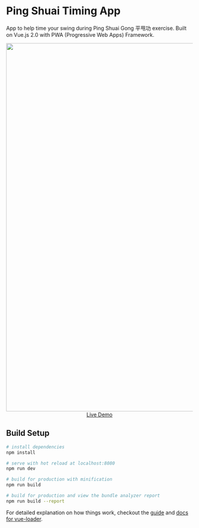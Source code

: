 # Ping Shuai Timing App

App to help time your swing during Ping Shuai Gong 平甩功 exercise. Built on Vue.js 2.0 with PWA (Progressive Web Apps) Framework.

<p align="center">
  <a href="http://pingshuai.aiwebstudio.com" target="_blank">
    <img src="http://pingshuai.aiwebstudio.com/screenshot.png" width="992px">
    <br>
    Live Demo
  </a>
</p>

## Build Setup

``` bash
# install dependencies
npm install

# serve with hot reload at localhost:8080
npm run dev

# build for production with minification
npm run build

# build for production and view the bundle analyzer report
npm run build --report
```

For detailed explanation on how things work, checkout the [guide](http://vuejs-templates.github.io/webpack/) and [docs for vue-loader](http://vuejs.github.io/vue-loader).